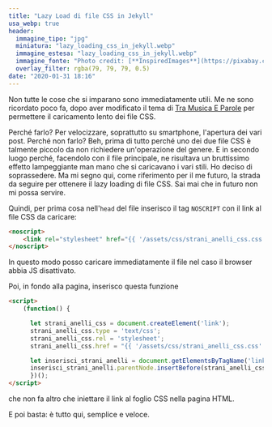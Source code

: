 ```yaml
---
title: "Lazy Load di file CSS in Jekyll"
usa_webp: true
header:
  immagine_tipo: "jpg"
  miniatura: "lazy_loading_css_in_jekyll.webp"
  immagine_estesa: "lazy_loading_css_in_jekyll.webp"
  immagine_fonte: "Photo credit: [**InspiredImages**](https://pixabay.com/users/inspiredimages-57296/)"
  overlay_filter: rgba(79, 79, 79, 0.5)
date: "2020-01-31 18:16"
---
```


Non tutte le cose che si imparano sono immediatamente utili. Me ne sono ricordato poco fa, dopo aver modificato il tema di [Tra Musica E Parole](https://www.tramusicaeparole.com/) per permettere il caricamento lento dei file CSS.

Perché farlo? Per velocizzare, soprattutto su smartphone, l'apertura dei vari post. Perché non farlo? Beh, prima di tutto perché uno dei due file CSS è talmente piccolo da non richiedere un'operazione del genere. E in secondo luogo perché, facendolo con il file principale, ne risultava un bruttissimo effetto lampeggiante man mano che si caricavano i vari stili. Ho deciso di soprassedere. Ma mi segno qui, come riferimento per il me futuro, la strada da seguire per ottenere il lazy loading di file CSS. Sai mai che in futuro non mi possa servire.

Quindi, per prima cosa nell'`head` del file inserisco il tag `NOSCRIPT` con il link al file CSS da caricare:

~~~html
<noscript>
    <link rel="stylesheet" href="{{ '/assets/css/strani_anelli_css.css' | absolute_url  }}">
</noscript>
~~~

In questo modo posso caricare immediatamente il file nel caso il browser abbia JS disattivato.

Poi, in fondo alla pagina, inserisco questa funzione

~~~html
<script>
    (function() {

      let strani_anelli_css = document.createElement('link');
      strani_anelli_css.type = 'text/css';
      strani_anelli_css.rel = 'stylesheet';
      strani_anelli_css.href = "{{ '/assets/css/strani_anelli_css.css' | absolute_url  }}";

      let inserisci_strani_anelli = document.getElementsByTagName('link')[0];
      inserisci_strani_anelli.parentNode.insertBefore(strani_anelli_css, inserisci_strani_anelli);
      })();
</script>
~~~

che non fa altro che iniettare il link al foglio CSS nella pagina HTML.

E poi basta: è tutto qui, semplice e veloce.
